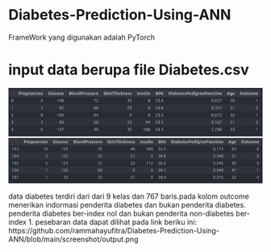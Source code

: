 # Diabetes-Prediction-Using-ANN
FrameWork yang digunakan adalah PyTorch
# input data berupa file Diabetes.csv
![demo](https://github.com/rammahayufitra/Diabetes-Prediction-Using-ANN/blob/main/screenshot/Screenshot%20from%202021-10-23%2010-00-02.png)
![demo](https://github.com/rammahayufitra/Diabetes-Prediction-Using-ANN/blob/main/screenshot/Screenshot%20from%202021-10-23%2010-06-49.png)
<br>
<p>data diabetes terdiri dari dari 9 kelas dan 767 baris.pada kolom outcome menerikan indormasi penderita diabetes dan bukan penderita diabetes. penderita diabetes ber-index nol dan bukan penderita non-diabetes ber-index 1. pesebaran data dapat dilihat pada link beriku ini: https://github.com/rammahayufitra/Diabetes-Prediction-Using-ANN/blob/main/screenshot/output.png</p>
<br>

